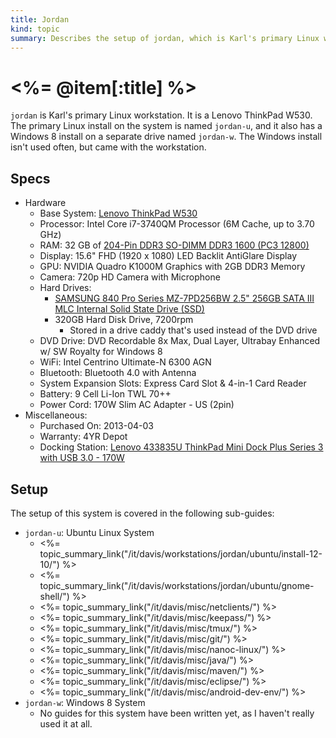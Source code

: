 ```yaml
--- 
title: Jordan
kind: topic
summary: Describes the setup of jordan, which is Karl's primary Linux workstation.
---
```


# <%= @item[:title] %>

`jordan` is Karl's primary Linux workstation. It is a Lenovo ThinkPad W530. The primary Linux install on the system is named `jordan-u`, and it also has a Windows 8 install on a separate drive named `jordan-w`. The Windows install isn't used often, but came with the workstation.


## Specs

* Hardware
    * Base System: [Lenovo ThinkPad W530](http://www.lenovo.com/products/us/tech-specs/laptop/thinkpad/w-series/w530/)
    * Processor: Intel Core i7-3740QM Processor (6M Cache, up to 3.70 GHz)
    * RAM: 32 GB of [204-Pin DDR3 SO-DIMM DDR3 1600 (PC3 12800)](http://www.newegg.com/Product/Product.aspx?Item=N82E16820231582)
    * Display: 15.6" FHD (1920 x 1080) LED Backlit AntiGlare Display
    * GPU: NVIDIA Quadro K1000M Graphics with 2GB DDR3 Memory
    * Camera: 720p HD Camera with Microphone
    * Hard Drives:
        * [SAMSUNG 840 Pro Series MZ-7PD256BW 2.5" 256GB SATA III MLC Internal Solid State Drive (SSD)](http://www.newegg.com/Product/Product.aspx?Item=N82E16820147193)
        * 320GB Hard Disk Drive, 7200rpm
            * Stored in a drive caddy that's used instead of the DVD drive
    * DVD Drive: DVD Recordable 8x Max, Dual Layer, Ultrabay Enhanced w/ SW Royalty for Windows 8
    * WiFi: Intel Centrino Ultimate-N 6300 AGN
    * Bluetooth: Bluetooth 4.0 with Antenna
    * System Expansion Slots: Express Card Slot & 4-in-1 Card Reader
    * Battery: 9 Cell Li-Ion TWL 70++
    * Power Cord: 170W Slim AC Adapter - US (2pin)
* Miscellaneous:
    * Purchased On: 2013-04-03
    * Warranty: 4YR Depot
    * Docking Station: [Lenovo 433835U ThinkPad Mini Dock Plus Series 3 with USB 3.0 - 170W](http://www.newegg.com/Product/Product.aspx?Item=N82E16834988293)


## Setup

The setup of this system is covered in the following sub-guides:

* `jordan-u`: Ubuntu Linux System
    * <%= topic_summary_link("/it/davis/workstations/jordan/ubuntu/install-12-10/") %>
    * <%= topic_summary_link("/it/davis/workstations/jordan/ubuntu/gnome-shell/") %>
    * <%= topic_summary_link("/it/davis/misc/netclients/") %>
    * <%= topic_summary_link("/it/davis/misc/keepass/") %>
    * <%= topic_summary_link("/it/davis/misc/tmux/") %>
    * <%= topic_summary_link("/it/davis/misc/git/") %>
    * <%= topic_summary_link("/it/davis/misc/nanoc-linux/") %>
    * <%= topic_summary_link("/it/davis/misc/java/") %>
    * <%= topic_summary_link("/it/davis/misc/maven/") %>
    * <%= topic_summary_link("/it/davis/misc/eclipse/") %>
    * <%= topic_summary_link("/it/davis/misc/android-dev-env/") %>
* `jordan-w`: Windows 8 System
    * No guides for this system have been written yet, as I haven't really used it at all.

